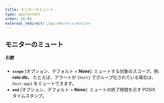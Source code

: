 ```yaml
---
title: モニターのミュート
type: apicontent
order: 26.09
external_redirect: /api/#mute-a-monitor
---
```


## モニターのミュート

##### 引数
* **`scope`** [オプション、デフォルト = **None**]:
    ミュートする対象のスコープ。例: **role:db**。
    たとえば、アラートが `{host}` でグループ化されている場合は、`host:app1` をミュートできます。
* **`end`** [オプション、デフォルト = **None**]:
    ミュートの終了時間を示す POSIX タイムスタンプ。
